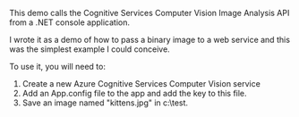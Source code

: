 This demo calls the Cognitive Services Computer Vision Image Analysis API from a .NET console application.

I wrote it as a demo of how to pass a binary image to a web service and this was the simplest example I could conceive.

To use it, you will need to:

1. Create a new Azure Cognitive Services Computer Vision service
2. Add an App.config file to the app and add the key to this file.
3. Save an image named "kittens.jpg" in c:\test.


